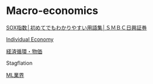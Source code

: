 # Macro-economics

[SOX指数│初めてでもわかりやすい用語集│ＳＭＢＣ日興証券](https://www.smbcnikko.co.jp/terms/eng/s/E0113.html)

[Individual Economy](Macro-economics%20ad1557df166f4898a7774b1b829280c8/Individual%20Economy%20052e7f6c868e4daeb9dfa2821bfe13e0.md)

[経済循環・物価](Macro-economics%20ad1557df166f4898a7774b1b829280c8/%E7%B5%8C%E6%B8%88%E5%BE%AA%E7%92%B0%E3%83%BB%E7%89%A9%E4%BE%A1%2013deac0839d442db9cbf56113b5ec1c4.md)

Stagflation

[ML業界](Macro-economics%20ad1557df166f4898a7774b1b829280c8/ML%E6%A5%AD%E7%95%8C%20d493322372454176b7054a0965dd35ba.md)